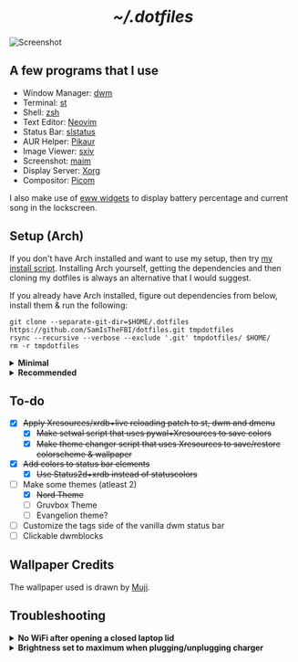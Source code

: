 <h1 align="center"><i>~/.dotfiles</i></h1>

![Screenshot](https://0x0.st/oMDJ.png)

## A few programs that I use

- Window Manager: [dwm](https://dwm.suckless.org/)
- Terminal: [st](https://st.suckless.org/)
- Shell: [zsh](https://www.zsh.org/)
- Text Editor: [Neovim](https://github.com/neovim/neovim)
- Status Bar: [slstatus](https://tools.suckless.org/slstatus/)
- AUR Helper: [Pikaur](https://github.com/actionless/pikaur)
- Image Viewer: [sxiv](https://github.com/muennich/sxiv)
- Screenshot: [maim](https://github.com/naelstrof/maim)
- Display Server: [Xorg](https://www.x.org/wiki)
- Compositor: [Picom](https://github.com/yshui/picom)

I also make use of [eww widgets](https://github.com/elkowar/eww) to display battery percentage and current song in the lockscreen.

## Setup (Arch)

If you don't have Arch installed and want to use my setup, then try [my install script](https://github.com/SamIsTheFBI/sami). Installing Arch yourself, getting the dependencies and then cloning my dotfiles is always an alternative that I would suggest.

If you already have Arch installed, figure out dependencies from below, install them & run the following:

```
git clone --separate-git-dir=$HOME/.dotfiles https://github.com/SamIsTheFBI/dotfiles.git tmpdotfiles
rsync --recursive --verbose --exclude '.git' tmpdotfiles/ $HOME/
rm -r tmpdotfiles
```

<details>
<summary><b>Minimal</b></summary><br>
  
With just these, a few not-so-important scripts won't work. Lockscreen won't show battery percentage. You will have to set up keybindings yourself. You'd have to live with the same theme forever (unless you try to change codes which is tedious). But on the bright side, you get a minimal Arch setup & you configure most things so it's more your setup and less mine.
  
- rsync
- xorg
- i3lock-color
- nitrogen
- pamixer
- maim
- dunst
- libnotify
- brightnessctl
- nerd-fonts-jetbrains-mono
- slstatus
- dwm
- dmenu
- rofi
</details>

<details>
<summary><b>Recommended</b></summary><br>

All my scripts should work fine. Changing/saving themes should be a breeze. This will give my complete setup minus the apps.
   
- rsync
- xorg
- xrdb
- i3lock-color
- nitrogen
- pamixer
- maim
- dunst
- libnotify
- brightnessctl
- noto-fonts-cjk
- nerd-fonts-jetbrains-mono
- rofi
- [My dwm build](https://github.com/samisthefbi/dwm)
- [My dmenu build](https://github.com/samisthefbi/dmenu)
- [My st build](https://github.com/samisthefbi/st) (because Alacritty has diminished p10k glyphs)
- [My slstatus configs](https://github.com/samisthefbi/slstatus) (using a single script to display status bar elements sometimes doesn't update on my ultra poor laptop)
- picom
- awk
- [eww](https://github.com/elkowar/eww)
- ffmpeg
- xdotool
- yt-dlp
- paplay
- mpv
- xclip
- colorpicker
- mpc
- mpd
- ncmpcpp
- python-pywal
- imagemagick
- jq
- curl
- wget
- sed
- nvim
- redshift

</details>

## To-do

- [x] ~~Apply Xresources/xrdb+live reloading patch to st, dwm and dmenu~~
	- [x] ~~Make setwal script that uses pywal+Xresources to save colors~~
	- [x] ~~Make theme changer script that uses Xresources to save/restore colorscheme & wallpaper~~
- [X] ~~Add colors to status bar elements~~
	- [X] ~~Use Status2d+xrdb instead of statuscolors~~
- [ ] Make some themes (atleast 2)
	- [X] ~~Nord Theme~~
	- [ ] Gruvbox Theme
	- [ ] Evangelion theme?
- [ ] Customize the tags side of the vanilla dwm status bar
- [ ] Clickable dwmblocks

## Wallpaper Credits

The wallpaper used is drawn by [Muji](https://www.pixiv.net/artworks/91389488).

## Troubleshooting

<details>
<summary><b>No WiFi after opening a closed laptop lid</b></summary><br>

This happens because opening a closed laptop lid somehow triggers an event to softblock wifi. Weird thing with the kernel apparently.

A simple workaround for this is to edit `/etc/systemd/logind.conf`, uncomment every `HandleLidSwitch` line and put `ignore` as their value (doing this so that system doesn't suspend/sleep). Then, install `acpid` package and head over to `/etc/acpi/`. Open `handler.sh` (may need to use sudo/doas) and find the line containing `button/lid`. In the `open` case add a new line `/usr/bin/rfkill unblock wifi`. Now enable and start acpid with `sudo systemctl enable --now acpid.service && sudo systemctl start --now acpid.service`
</details>

<details>
<summary><b>Brightness set to maximum when plugging/unplugging charger</b></summary>

To fix this, 

```
sudo systemctl stop systemd-backlight@backlight:acpi_video1.service
sudo systemctl disable systemd-backlight@backlight:acpi_video1.service
```
</details>
